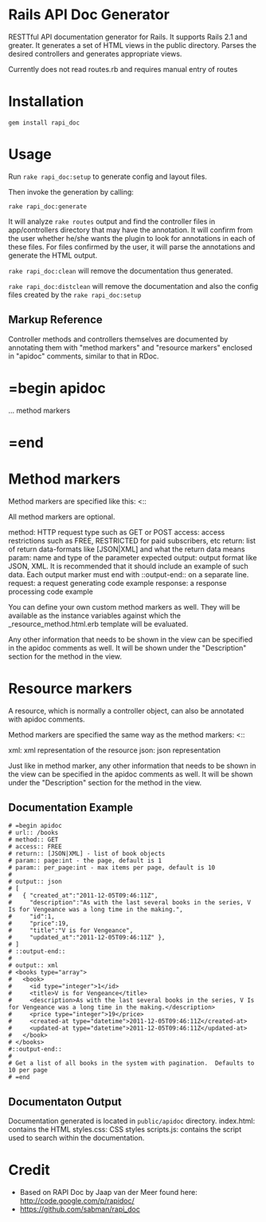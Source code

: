 Rails API Doc Generator
=======================

RESTTful API documentation generator for Rails. It supports Rails 2.1 and greater. It generates a set of HTML views in the public directory. Parses the desired controllers and generates appropriate views.

Currently does not read routes.rb and requires manual entry of routes

Installation
============

`gem install rapi_doc`

Usage
=====

Run `rake rapi_doc:setup` to generate config and layout files.

Then invoke the generation by calling:

`rake rapi_doc:generate`

It will analyze `rake routes` output and find the controller files in app/controllers directory that may have the annotation.
It will confirm from the user whether he/she wants the plugin to look for annotations in each of these files.
For files confirmed by the user, it will parse the annotations and generate the HTML output.

`rake rapi_doc:clean`
will remove the documentation thus generated.

`rake rapi_doc:distclean`
will remove the documentation and also the config files created by the `rake rapi_doc:setup`


Markup Reference
---------------------

Controller methods and controllers themselves are documented by annotating them with "method markers" and
"resource markers" enclosed in "apidoc" comments, similar to that in RDoc.

  # =begin apidoc
  ... method markers
  # =end

Method markers
============

Method markers are specified like this:
<<method-marker-name>:: <method-marker-value>

All method markers are optional.

method: HTTP request type such as GET or POST
access: access restrictions such as FREE, RESTRICTED for paid subscribers, etc
return: list of return data-formats like [JSON|XML] and what the return data means
param: name and type of the parameter expected
output: output format like JSON, XML. It is recommended that it should include an example of such data.
        Each output marker must end with ::output-end:: on a separate line.
request: a request generating code example
response: a response processing code example

You can define your own custom method markers as well.
They will be available as the instance variables against which the _resource_method.html.erb template
will be evaluated.

Any other information that needs to be shown in the view can be specified in the apidoc comments as well.
It will be shown under the "Description" section for the method in the view.


Resource markers
============

A resource, which is normally a controller object, can also be annotated with apidoc comments. 

Method markers are specified the same way as the method markers:
<<method-marker-name>:: <method-marker-value>

xml: xml representation of the resource
json: json representation

Just like in method marker, any other information that needs to be shown in the view can be specified in the apidoc comments as well.
It will be shown under the "Description" section for the method in the view.


Documentation Example
---------------------

    # =begin apidoc
    # url:: /books
    # method:: GET
    # access:: FREE
    # return:: [JSON|XML] - list of book objects
    # param:: page:int - the page, default is 1
    # param:: per_page:int - max items per page, default is 10
    #
    # output:: json
    # [
    #   { "created_at":"2011-12-05T09:46:11Z",
    #     "description":"As with the last several books in the series, V Is for Vengeance was a long time in the making.",
    #     "id":1,
    #     "price":19,
    #     "title":"V is for Vengeance",
    #     "updated_at":"2011-12-05T09:46:11Z" },
    # ]
    # ::output-end::
    #
    # output:: xml
    # <books type="array">
    #   <book>
    #     <id type="integer">1</id>
    #     <title>V is for Vengeance</title>
    #     <description>As with the last several books in the series, V Is for Vengeance was a long time in the making.</description>
    #     <price type="integer">19</price>
    #     <created-at type="datetime">2011-12-05T09:46:11Z</created-at>
    #     <updated-at type="datetime">2011-12-05T09:46:11Z</updated-at>
    #   </book>
    # </books>
    #::output-end::
    #
    # Get a list of all books in the system with pagination.  Defaults to 10 per page
    # =end

    
Documentaton Output
------

Documentation generated is located in `public/apidoc` directory.
index.html: contains the HTML 
styles.css: CSS styles
scripts.js: contains the script used to search within the documentation.


Credit
======

* Based on RAPI Doc by Jaap van der Meer found here: http://code.google.com/p/rapidoc/
* https://github.com/sabman/rapi_doc
